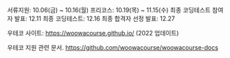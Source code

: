 서류지원: 10.06(금) ~ 10.16(월)
프리코스:  10.19(목) ~ 11.15(수)
최종 코딩테스트 참여자 발표: 12.11
최종 코딩테스트: 12.16
최종 합격자 선정 발표: 12.27

우테코 사이트: https://woowacourse.github.io/ (2022 업데이트)

우테코 지원 관련 문서.
https://github.com/woowacourse/woowacourse-docs